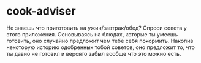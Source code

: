 # cook-adviser
Не знаешь что приготовить на ужин/завтрак/обед? Спроси совета у этого приложения.
Основываясь на блюдах, которые ты умеешь готовить, оно случайно предложит чем тебе себя покормить.
Накопив некоторую историю одобренных тобой советов, оно предложит то, что ты давно не готовил и вероято забыл вообще что это можно есть.
